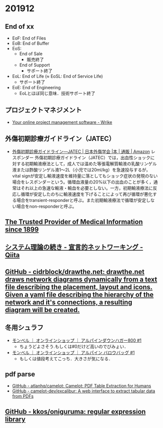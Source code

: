 # 201912

## End of xx
- EoF: End of Files
- EoB: End of Buffer
- EoS: 
  - End of Sale
    - 販売終了
  - End of Support
    - サポート終了
- EoL: End of Life (≈ EoSL: End of Service Life)
  - サポート終了
- EoE: End of Engineering
  - EoLとほぼ同じ意味．技術サポート終了

## プロジェクトマネジメント
- [Your online project management software - Wrike](https://wrike.com/)

## 外傷初期診療ガイドライン（JATEC）
- [外傷初期診療ガイドライン―JATEC | 日本外傷学会 |本 | 通販 | Amazon](https://www.amazon.co.jp/dp/4892698989)
レスポンダー
外傷初期診療ガイドライン（JATEC）では，出血性ショックに対する初期輸液療法として，成人では温めた等張電解質輸液の乳酸リンゲル液または酢酸リンゲル液1～2L（小児では20ml/kg）を急速投与するが，vital signが安定し輸液速度を維持量に落としてもショック症状の発現のない場合をレスポンダーという。循環血液量の20%以下の出血のことが多く，通常はそれ以上の急速な輸液・輸血を必要としない。一方，初期輸液療法に反応し循環が安定したのちに輸液速度を下げることによって再び循環が悪化する場合をtransient-responderと呼ぶ。また初期輸液療法で循環が安定しない場合をnon-responderと呼ぶ。

## [The Trusted Provider of Medical Information since 1899](https://www.msdmanuals.com/)

## [システム理論の続き - 宣言的ネットワーキング - Qiita](https://qiita.com/mkohno/items/ac83cf461632fbf4d862)

## [GitHub - cidrblock/drawthe.net: drawthe.net draws network diagrams dynamically from a text file describing the placement, layout and icons. Given a yaml file describing the hierarchy of the network and it's connections, a resulting diagram will be created.](https://github.com/cidrblock/drawthe.net)

## 冬用シュラフ
- [モンベル ｜ オンラインショップ ｜ アルパインダウンハガー800 #1](https://webshop.montbell.jp/goods/disp.php?product_id=1121300)
  - ちょうどよさそう.もしくは#0だけど高いのでびみょい．
- [モンベル ｜ オンラインショップ ｜ アルパイン バロウバッグ #1](https://webshop.montbell.jp/goods/disp.php?product_id=1121281)
  - もしくは値段考えてこっち．大きさが気になる．

## pdf parse
- [GitHub - atlanhq/camelot: Camelot: PDF Table Extraction for Humans](https://github.com/atlanhq/camelot)
- [GitHub - camelot-dev/excalibur: A web interface to extract tabular data from PDFs](https://github.com/camelot-dev/excalibur)

## [GitHub - kkos/oniguruma: regular expression library](https://github.com/kkos/oniguruma)